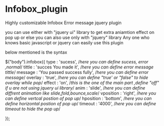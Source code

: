 Infobox_plugin
==============

Highly customizable Infobox Error message jquery plugin

you can use either with "jquery ui" library to get extra aniamtion effect on pop up or else you can also use only with "jquery" library
Any one who knows basic javascript or jquery can easily use this plugin 

below mentioned is the syntax 

 $("body").infobox({
        type        : 'sucess',  /*here you can define sucess, error ,normal*/
	tittle      : 'succes You made it', /*here you can define error message tittle*/
        message     : 'You passed success fully', /*here you can define error message*/
	overlay     : 'true',   /*here you can define "true' or "false" to hide overlay while pop*/
	effect      : 'on', /*this is the one of the main part ,define "off" if u are not using jquery ui library*/
	anim        : 'slide',  /*here you can define diffrent animation like slide,fold,bounce,scale*/
	vposition   : 'right',  /*here you can define vertcal postion of pop up*/
	hposition   : 'bottom', /*here you can define horizontal postion of pop up*/
	timeout     : '4000',   /*here you can define timeout to hide the pop up*/
	
});
